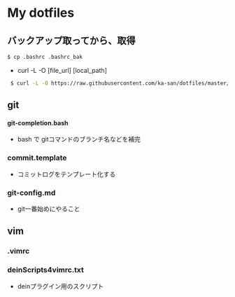 # My dotfiles
## バックアップ取ってから、取得

```bash
$ cp .bashrc .bashrc_bak
```
- curl -L -O [file_url] [local_path]
```bash
 $ curl -L -O https://raw.githubusercontent.com/ka-san/dotfiles/master/.bashrc
```
## git
#### git-completion.bash
- bash で gitコマンドのブランチ名などを補完
### commit.template
- コミットログをテンプレート化する
### git-config.md
- git一番始めにやること
## vim
### .vimrc
### deinScripts4vimrc.txt
- deinプラグイン用のスクリプト
